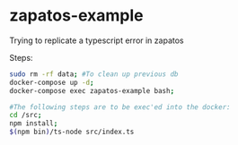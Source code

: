 # zapatos-example
Trying to replicate a typescript error in zapatos

Steps:

```bash
sudo rm -rf data; #To clean up previous db
docker-compose up -d; 
docker-compose exec zapatos-example bash;

#The following steps are to be exec'ed into the docker:
cd /src;
npm install;
$(npm bin)/ts-node src/index.ts
```
